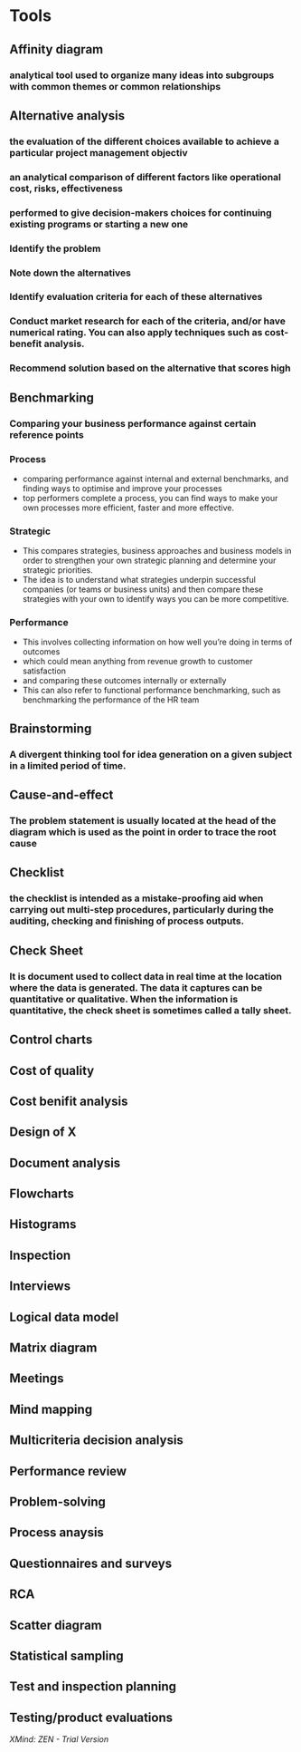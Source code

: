 # Tools

## Affinity diagram

### analytical tool used to organize many ideas into subgroups with common themes or common relationships

## Alternative analysis

### the evaluation of the different choices available to achieve a particular project management objectiv

### an analytical comparison of different factors like operational cost, risks, effectiveness

### performed to give decision-makers choices for continuing existing programs or starting a new one

### Identify the problem

### Note down the alternatives

### Identify evaluation criteria for each of these alternatives

### Conduct market research for each of the criteria, and/or have numerical rating. You can also apply techniques such as cost-benefit analysis.

### Recommend solution based on the alternative that scores high

## Benchmarking

### Comparing your business performance against certain reference points

### Process

- comparing performance against internal and external benchmarks, and finding ways to optimise and improve your processes
- top performers complete a process, you can find ways to make your own processes more efficient, faster and more effective.

### Strategic

- This compares strategies, business approaches and business models in order to strengthen your own strategic planning and determine your strategic priorities. 
- The idea is to understand what strategies underpin successful companies (or teams or business units) and then compare these strategies with your own to identify ways you can be more competitive.

### Performance

- This involves collecting information on how well you’re doing in terms of outcomes
- which could mean anything from revenue growth to customer satisfaction
- and comparing these outcomes internally or externally
- This can also refer to functional performance benchmarking, such as benchmarking the performance of the HR team

## Brainstorming

### A divergent thinking tool for idea generation on a given subject in a limited period of time.

## Cause-and-effect

### The problem statement is usually located at the head of the diagram which is used as the point in order to trace the root cause

## Checklist

### the checklist is intended as a mistake-proofing aid when carrying out multi-step procedures, particularly during the auditing, checking and finishing of process outputs.

## Check Sheet

### It is document used to collect data in real time at the location where the data is generated. The data it captures can be quantitative or qualitative. When the information is quantitative, the check sheet is sometimes called a tally sheet.

## Control charts

## Cost of quality

## Cost benifit analysis

## Design of X

## Document analysis

## Flowcharts

## Histograms

## Inspection

## Interviews

## Logical data model

## Matrix diagram

## Meetings

## Mind mapping

## Multicriteria decision analysis

## Performance review

## Problem-solving

## Process anaysis

## Questionnaires and surveys

## RCA

## Scatter diagram

## Statistical sampling

## Test and inspection planning

## Testing/product evaluations

*XMind: ZEN - Trial Version*